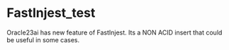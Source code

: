 # FastInjest_test
Oracle23ai has new feature of FastInjest. Its a NON ACID insert that could be useful in some cases.
